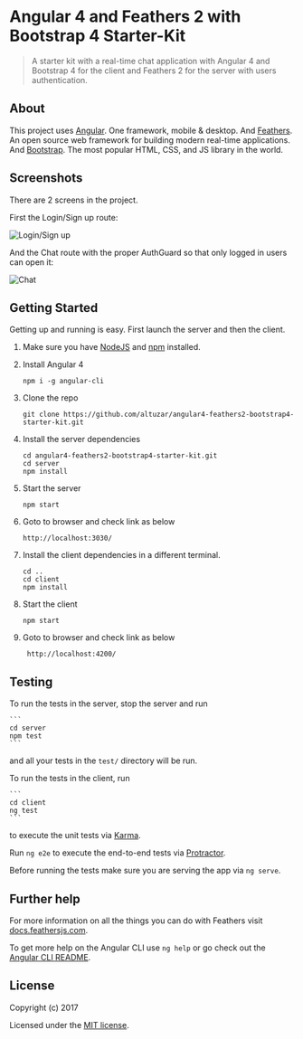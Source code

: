 # Angular 4 and Feathers 2 with Bootstrap 4 Starter-Kit

> A starter kit with a real-time chat application with Angular 4 and Bootstrap 4 for the client and Feathers 2 for the server with users authentication.

## About

This project uses [Angular](http://angular.io). One framework, mobile & desktop. And [Feathers](http://feathersjs.com). An open source web framework for building modern real-time applications. And [Bootstrap](http://getbootstrap.com/). The most popular HTML, CSS, and JS library in the world. 

## Screenshots

There are 2 screens in the project. 

First the Login/Sign up route:

![Login/Sign up](https://user-images.githubusercontent.com/122941/30821795-2aad565a-a1ec-11e7-9bb8-f40cdfd9f504.png)

And the Chat route with the proper AuthGuard so that only logged in users can open it:

![Chat](https://user-images.githubusercontent.com/122941/30821811-331916d0-a1ec-11e7-819e-99959d92ce48.png)

## Getting Started

Getting up and running is easy. First launch the server and then the client.

1. Make sure you have [NodeJS](https://nodejs.org/) and [npm](https://www.npmjs.com/) installed.

2. Install Angular 4

    ```
    npm i -g angular-cli
    ```

3. Clone the repo

    ```
    git clone https://github.com/altuzar/angular4-feathers2-bootstrap4-starter-kit.git
    ```

4. Install the server dependencies

    ```
    cd angular4-feathers2-bootstrap4-starter-kit.git
    cd server
    npm install
    ```

5. Start the server

    ```
    npm start
    ```

6. Goto to browser and check link as below

     ```
     http://localhost:3030/
      ```

7. Install the client dependencies in a different terminal.

    ```
    cd ..
    cd client
    npm install
    ```

8. Start the client

    ```
    npm start
    ```

9. Goto to browser and check link as below

    ```
     http://localhost:4200/
    ```

## Testing

To run the tests in the server, stop the server and run

    ```
    cd server
    npm test
    ```
 
 and all your tests in the `test/` directory will be run.

 To run the tests in the client, run


    ```
    cd client
    ng test
    ```

to execute the unit tests via [Karma](https://karma-runner.github.io).

Run `ng e2e` to execute the end-to-end tests via [Protractor](http://www.protractortest.org/).

Before running the tests make sure you are serving the app via `ng serve`.

## Further help

For more information on all the things you can do with Feathers visit [docs.feathersjs.com](http://docs.feathersjs.com).

To get more help on the Angular CLI use `ng help` or go check out the [Angular CLI README](https://github.com/angular/angular-cli/blob/master/README.md).

## License

Copyright (c) 2017

Licensed under the [MIT license](LICENSE).
